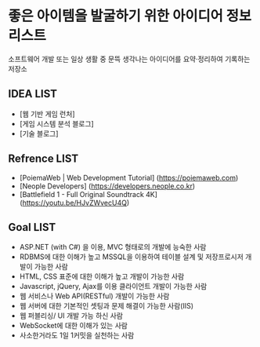 # 좋은 아이템을 발굴하기 위한 아이디어 정보 리스트

소프트웨어 개발 또는 일상 생활 중 문뜩 생각나는 아이디어를 요약·정리하여 기록하는 저장소


## IDEA LIST
* [웹 기반 게임 런처]
* [게임 시스템 분석 블로그]
* [기술 블로그]


## Refrence LIST
* [PoiemaWeb | Web Development Tutorial] (https://poiemaweb.com)
* [Neople Developers] (https://developers.neople.co.kr)
* [Battlefield 1 - Full Original Soundtrack 4K] (https://youtu.be/HJvZWvecU4Q)


## Goal LIST

* ASP.NET (with C#) 을 이용, MVC 형태로의 개발에 능숙한 사람
* RDBMS에 대한 이해가 높고 MSSQL을 이용하여 테이블 설계 및 저장프로시저 개발이 가능한 사람
* HTML, CSS 표준에 대한 이해가 높고 개발이 가능한 사람
* Javascript, jQuery, Ajax를 이용 클라이언트 개발이 가능한 사람
* 웹 서비스나 Web API(RESTful) 개발이 가능한 사람
* 웹 서버에 대한 기본적인 셋팅과 문제 해결이 가능한 사람(IIS)
* 웹 퍼블리싱/ UI 개발 가능 하신 사람
* WebSocket에 대한 이해가 있는 사람
* 사소한거라도 1일 1커밋을 실천하는 사람
